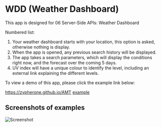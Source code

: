 # WDD (Weather Dashboard)
This app is designed for 06 Server-Side APIs: Weather Dashboard

Numbered list:

1. Your weather dashboard starts with your location, this option is asked, otherwise nothing is display.
2. When the app is opened, any previous search history will be displayed.
3. The app takes a search parameters, which will display the conditions right now, and the forecast over the coming 5 days.
4. UV index will have a unique colour to identify the level, including an external link explaining the different levels.

To view a demo of this app, please click the example link below:

https://zypherone.github.io/AMT [example](https://zypherone.github.io/AMT)

## Screenshots of examples

![Screenshot](screenshot-1.jpg?raw=true "Screenshot")


